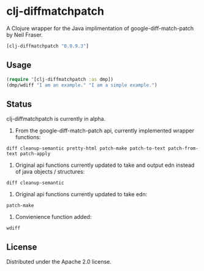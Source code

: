 # clj-diffmatchpatch

A Clojure wrapper for the Java implimentation of google-diff-match-patch by Neil Fraser.

```clojure
[clj-diffmatchpatch "0.0.9.3"]
```

## Usage

```clojure
(require '[clj-diffmatchpatch :as dmp])
(dmp/wdiff "I am an example." "I am a simple example.") 
```

## Status

clj-diffmatchpatch is currently in alpha.

1. From the google-diff-match-patch api, currently implemented wrapper functions: 
```
diff cleanup-semantic pretty-html patch-make patch-to-text patch-from-text patch-apply
```

1. Original api functions currently updated to take and output edn instead of java objects / structures: 
```
diff cleanup-semantic
```

1. Original api functions currently updated to take edn: 
```
patch-make
```

1. Convienience function added: 
```
wdiff
```


## License

Distributed under the Apache 2.0 license.
